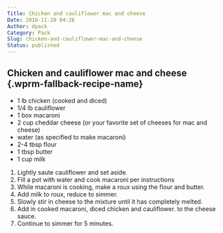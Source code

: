 ```yaml
---
Title: Chicken and cauliflower mac and cheese
Date: 2016-11-20 04:26
Author: dpack
Category: Pack
Slug: chicken-and-cauliflower-mac-and-cheese
Status: published
---
```


<!--WPRM Recipe 96-->

<div class="wprm-fallback-recipe">

Chicken and cauliflower mac and cheese {.wprm-fallback-recipe-name}
--------------------------------------

<div class="wprm-fallback-recipe-ingredients">

-   1 lb chicken (cooked and diced)
-   1/4 lb cauliflower
-   1 box macaroni
-   2 cup cheddar cheese (or your favorite set of cheeses for mac and cheese)
-   water (as specified to make macaroni)
-   2-4 tbsp flour
-   1 tbsp butter
-   1 cup milk

</div>

<div class="wprm-fallback-recipe-instructions">

1.  Lightly saute cauliflower and set aside.
2.  Fill a pot with water and cook macaroni per instructions
3.  While macaroni is cooking, make a roux using the flour and butter.
4.  Add milk to roux, reduce to simmer.
5.  Slowly stir in cheese to the mixture until it has completely melted.
6.  Add in cooked macaroni, diced chicken and cauliflower. to the cheese sauce.
7.  Continue to simmer for 5 minutes.

</div>

<div class="wprm-fallback-recipe-notes">

</div>

</div>

<!--End WPRM Recipe-->
